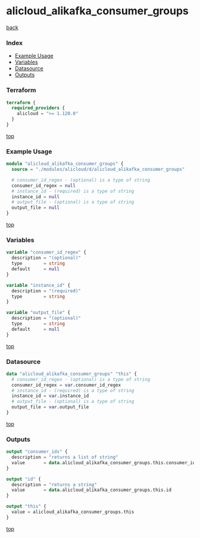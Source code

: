 # alicloud_alikafka_consumer_groups

[back](../alicloud.md)

### Index

- [Example Usage](#example-usage)
- [Variables](#variables)
- [Datasource](#datasource)
- [Outputs](#outputs)

### Terraform

```terraform
terraform {
  required_providers {
    alicloud = ">= 1.120.0"
  }
}
```

[top](#index)

### Example Usage

```terraform
module "alicloud_alikafka_consumer_groups" {
  source = "./modules/alicloud/d/alicloud_alikafka_consumer_groups"

  # consumer_id_regex - (optional) is a type of string
  consumer_id_regex = null
  # instance_id - (required) is a type of string
  instance_id = null
  # output_file - (optional) is a type of string
  output_file = null
}
```

[top](#index)

### Variables

```terraform
variable "consumer_id_regex" {
  description = "(optional)"
  type        = string
  default     = null
}

variable "instance_id" {
  description = "(required)"
  type        = string
}

variable "output_file" {
  description = "(optional)"
  type        = string
  default     = null
}
```

[top](#index)

### Datasource

```terraform
data "alicloud_alikafka_consumer_groups" "this" {
  # consumer_id_regex - (optional) is a type of string
  consumer_id_regex = var.consumer_id_regex
  # instance_id - (required) is a type of string
  instance_id = var.instance_id
  # output_file - (optional) is a type of string
  output_file = var.output_file
}
```

[top](#index)

### Outputs

```terraform
output "consumer_ids" {
  description = "returns a list of string"
  value       = data.alicloud_alikafka_consumer_groups.this.consumer_ids
}

output "id" {
  description = "returns a string"
  value       = data.alicloud_alikafka_consumer_groups.this.id
}

output "this" {
  value = alicloud_alikafka_consumer_groups.this
}
```

[top](#index)
